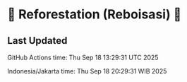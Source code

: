 
# 🌳 Reforestation (Reboisasi) 🌲

## Last Updated

GitHub Actions time: Thu Sep 18 13:29:31 UTC 2025

Indonesia/Jakarta time: Thu Sep 18 20:29:31 WIB 2025
